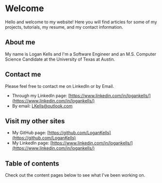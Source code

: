 # Welcome
Hello and welcome to my website! Here you will find articles for some of my projects, 
tutorials, my resume, and my contact information.

## About me
My name is Logan Kells and I'm a Software Engineer and an M.S. Computer Science Candidate at the University of Texas at Austin.

## Contact me
Please feel free to contact me on LinkedIn or by Email.
- Through my LinkedIn page: [https://www.linkedin.com/in/logankells/](https://www.linkedin.com/in/logankells/)
- By email: [LKells@outlook.com](mailto:lkells@outlook.com)

## Visit my other sites
- My GitHub page: [https://github.com/LoganKells](https://github.com/LoganKells)
- My LinkedIn page: [https://www.linkedin.com/in/logankells/](https://www.linkedin.com/in/logankells/)

## Table of contents
Check out the content pages below to see what I've been working on.

```{tableofcontents}
```